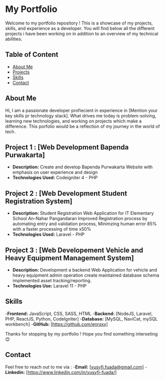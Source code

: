 # My Portfolio 

Welcome to my portfolio repository ! This is a showcase of my projects, skills, and experience as a developer. You will find below all the different projects i have been working on in addition to an overview of my technical abilities.

## Table of Content

- [About Me](#About-Me)
- [Projects](#Projects)
- [Skills](#Skills)
- [Contact](#Contact)

## About Me

Hi, I am a passionate developer profiecient in experience in [Mention your key skills pr technology stack]. What drives me today is problem-solving, learning new technologies, and working on projects which make a difference. This porfolio would be a reflection of my journey in the world of tech.

## Project 1 : [Web Development Bapenda Purwakarta]
- **Description:** Create and develop Bapenda Purwakarta Website with emphasis on user experience and design
- **Technologies Used:** Codeigniter 4 - PHP

## Project 2 : [Web Development Student Registration System]
- **Description:** Student Registration Web Application for IT Elementary School An-Nahar Pangandaran Improved Registration process by automating entry and validation process, Minimzing human error 85% with a faster processing of time x50%
- **Technologies Used:** Laravel - PHP

## Project 3 : [Web Developement Vehicle and Heavy Equipment Management System] 
- **Description:** Development a backend Web Application for vehicle and heavy equipment admin operation create maintained database schema implemented asset tracking/reporting.
- **Technologies Use:** Laravel 11 - PHP

## Skills 

-**Frontend:** JavaScript, CSS, SASS, HTML
-**Backend:** [NodeJS, Laravel, PHP, ReactJS, Python, CodeIgniter]
-**Database:** [MySQL, NaviCat, mySQL workbench]
-**GitHub:** [https://github.com/enrqxx]

Thanks for stopping by my portfolio ! Hope you find something interseting 😊

## Contact 

Feel free to reach out to me via : 
-**Email:** [yusyfi.fuada@gmail.com]
-**Linkedin:** [https://www.linkedin.com/in/yusyfi-fuada/]

